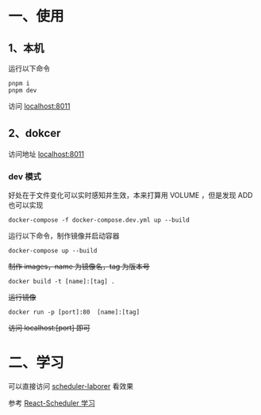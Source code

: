# 一、使用

## 1、本机

运行以下命令

```
pnpm i
pnpm dev
```

访问 [localhost:8011](http://localhost:8011)

## 2、dokcer
访问地址 [localhost:8011](http://localhost:8011)
### dev 模式

好处在于文件变化可以实时感知并生效，本来打算用 VOLUME ，但是发现 ADD 也可以实现
```
docker-compose -f docker-compose.dev.yml up --build
```

运行以下命令，制作镜像并启动容器

```
docker-compose up --build
```

~~制作 images，name 为镜像名，tag 为版本号~~

```
docker build -t [name]:[tag] .
```

~~运行镜像~~

```
docker run -p [port]:80  [name]:[tag]
```

~~访问 localhost:[port] 即可~~

# 二、学习

可以直接访问 [scheduler-laborer](https://brotaone.github.io/scheduler-laborer/) 看效果

参考 [React-Scheduler 学习](./React-Scheduler学习.md)
